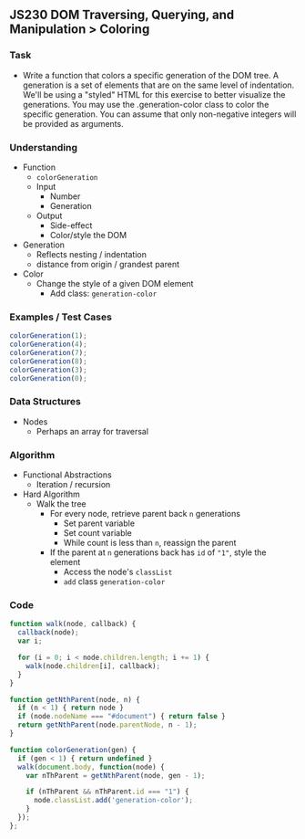## JS230 DOM Traversing, Querying, and Manipulation > Coloring

### Task
- Write a function that colors a specific generation of the DOM tree. A generation is a set of elements that are on the same level of indentation. We'll be using a "styled" HTML for this exercise to better visualize the generations. You may use the .generation-color class to color the specific generation. You can assume that only non-negative integers will be provided as arguments.

### Understanding
- Function
  + `colorGeneration`
  + Input
    * Number
    * Generation
  + Output
    * Side-effect
    * Color/style the DOM
- Generation
  + Reflects nesting / indentation
  + distance from origin / grandest parent
- Color
  + Change the style of a given DOM element
    * Add class: `generation-color`

### Examples / Test Cases
```js
colorGeneration(1);
colorGeneration(4);
colorGeneration(7);
colorGeneration(8);
colorGeneration(3);
colorGeneration(0);
```

### Data Structures
- Nodes
  + Perhaps an array for traversal

### Algorithm
- Functional Abstractions
  + Iteration / recursion
- Hard Algorithm
  + Walk the tree
    * For every node, retrieve parent back `n` generations
      - Set parent variable
      - Set count variable
      - While count is less than `n`, reassign the parent
    * If the parent at `n` generations back has `id` of `"1"`, style the element
      - Access the node's `classList`
      - `add` class `generation-color`

### Code
```js
function walk(node, callback) {
  callback(node);
  var i;

  for (i = 0; i < node.children.length; i += 1) {
    walk(node.children[i], callback);
  }
}

function getNthParent(node, n) {
  if (n < 1) { return node }
  if (node.nodeName === "#document") { return false }
  return getNthParent(node.parentNode, n - 1);
}

function colorGeneration(gen) {
  if (gen < 1) { return undefined }
  walk(document.body, function(node) {
    var nThParent = getNthParent(node, gen - 1);

    if (nThParent && nThParent.id === "1") {
      node.classList.add('generation-color');
    }
  });
};
```
